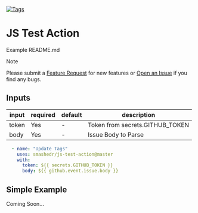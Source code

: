 [![Tags](https://github.com/smashedr/js-test-action/actions/workflows/tags.yaml/badge.svg)](https://github.com/smashedr/js-test-action/actions/workflows/tags.yaml)

# JS Test Action

Example README.md

> [!NOTE]   
> Please submit a [Feature Request](https://github.com/smashedr/js-test-action/discussions/categories/feature-requests)
> for new features or [Open an Issue](https://github.com/smashedr/js-test-action/issues) if you find any bugs.

## Inputs

| input | required | default | description                     |
|-------|----------|---------|---------------------------------|
| token | Yes      | -       | Token from secrets.GITHUB_TOKEN |
| body  | Yes      | -       | Issue Body to Parse             |

```yaml
  - name: "Update Tags"
    uses: smashedr/js-test-action@master
    with:
      token: ${{ secrets.GITHUB_TOKEN }}
      body: ${{ github.event.issue.body }}
```

## Simple Example

Coming Soon...
